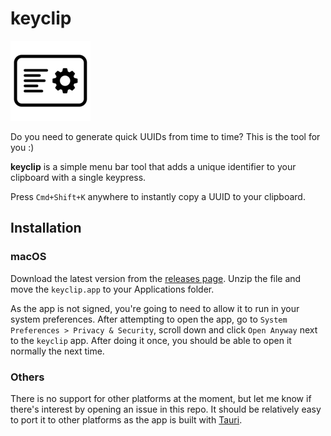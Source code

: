 # keyclip

![keyclip icon](./icons/128x128.png)

Do you need to generate quick UUIDs from time to time? This is the tool for you :)

**keyclip** is a simple menu bar tool that adds a unique identifier to your clipboard with a single
keypress.

Press `Cmd+Shift+K` anywhere to instantly copy a UUID to your clipboard.

## Installation

### macOS

Download the latest version from the [releases page](https://github.com/danitrod/keyclip/releases).
Unzip the file and move the `keyclip.app` to your Applications folder.

As the app is not signed, you're going to need to allow it to run in your system preferences. After
attempting to open the app, go to `System Preferences > Privacy & Security`, scroll down and click
`Open Anyway` next to the `keyclip` app. After doing it once, you should be able to open it
normally the next time.

### Others

There is no support for other platforms at the moment, but let me know if there's interest by
opening an issue in this repo. It should be relatively easy to port it to other platforms as the app
is built with [Tauri](https://tauri.app/).
